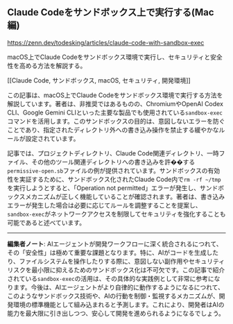 ## Claude Codeをサンドボックス上で実行する(Mac編)

https://zenn.dev/todesking/articles/claude-code-with-sandbox-exec

macOS上でClaude Codeをサンドボックス環境で実行し、セキュリティと安全性を高める方法を解説する。

[[Claude Code, サンドボックス, macOS, セキュリティ, 開発環境]]

この記事は、macOS上でClaude Codeをサンドボックス環境で実行する方法を解説しています。著者は、非推奨ではあるものの、ChromiumやOpenAI Codex CLI、Google Gemini CLIといった主要な製品でも使用されている`sandbox-exec`コマンドを活用します。このサンドボックスの目的は、意図しないエラーを防ぐことであり、指定されたディレクトリ外への書き込み操作を禁止する緩やかなルールが設定されています。

記事では、プロジェクトディレクトリ、Claude Code関連ディレクトリ、一時ファイル、その他のツール関連ディレクトリへの書き込みを許��する`permissive-open.sb`ファイルの例が提供されています。サンドボックスの有効性を実証するために、サンドボックス化されたClaude Code内で`rm -rf ~/tmp`を実行しようとすると、「Operation not permitted」エラーが発生し、サンドボックスメカニズムが正しく機能していることが確認されます。著者は、書き込みエラーが発生した場合は必要に応じてルールを調整することを提案し、`sandbox-exec`がネットワークアクセスを制限してセキュリティを強化することも可能であると述べています。

---

**編集者ノート**: AIエージェントが開発ワークフローに深く統合されるにつれて、その「安全性」は極めて重要な課題となります。特に、AIがコードを生成したり、ファイルシステムを操作したりする際に、意図しない副作用やセキュリティリスクを最小限に抑えるためのサンドボックス化は不可欠です。この記事で紹介されている`sandbox-exec`の活用は、その具体的な実践例として非常に参考になります。今後は、AIエージェントがより自律的に動作するようになるにつれて、このようなサンドボックス技術や、AIの行動を制御・監視するメカニズムが、開発環境の標準機能として組み込まれると予測します。これにより、開発者はAIの能力を最大限に引き出しつつ、安心して開発を進められるようになるでしょう。